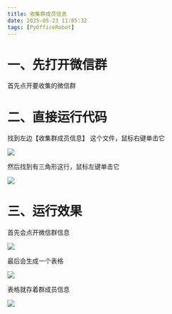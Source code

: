 ```yaml
---
title: 收集群成员信息
date: 2025-05-23 11:05:32
tags: [PyOfficeRobot]
---
```



#  一、先打开微信群

首先点开要收集的微信群

#  二、直接运行代码

找到左边【收集群成员信息】 这个文件，鼠标右键单击它

![](https://raw.gitcode.com/yaaakaaang/pic/raw/main/1748241956196.jpg)

然后找到有三角形这行，鼠标左键单击它

![](https://raw.gitcode.com/yaaakaaang/pic/raw/main/1748242035924.jpg)

# 三、运行效果

首先会点开微信群信息

![](https://raw.gitcode.com/yaaakaaang/pic/raw/main/1747972312676.png)

最后会生成一个表格

![](https://raw.gitcode.com/yaaakaaang/pic/raw/main/1747972613637.jpg)

表格就存着群成员信息

![](https://raw.gitcode.com/yaaakaaang/pic/raw/main/1747972511747.jpg)